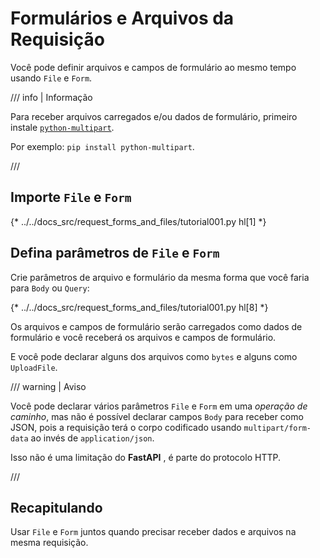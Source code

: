 # Formulários e Arquivos da Requisição

Você pode definir arquivos e campos de formulário ao mesmo tempo usando `File` e `Form`.

/// info | Informação

Para receber arquivos carregados e/ou dados de formulário, primeiro instale <a href="https://github.com/Kludex/python-multipart" class="external-link" target="_blank">`python-multipart`</a>.

Por exemplo: `pip install python-multipart`.

///

## Importe `File` e `Form`

{* ../../docs_src/request_forms_and_files/tutorial001.py hl[1] *}

## Defina parâmetros de `File` e `Form`

Crie parâmetros de arquivo e formulário da mesma forma que você faria para `Body` ou `Query`:

{* ../../docs_src/request_forms_and_files/tutorial001.py hl[8] *}

Os arquivos e campos de formulário serão carregados como dados de formulário e você receberá os arquivos e campos de formulário.

E você pode declarar alguns dos arquivos como `bytes` e alguns como `UploadFile`.

/// warning | Aviso

Você pode declarar vários parâmetros `File` e `Form` em uma *operação de caminho*, mas não é possível declarar campos `Body` para receber como JSON, pois a requisição terá o corpo codificado usando `multipart/form-data` ao invés de `application/json`.

Isso não é uma limitação do **FastAPI** , é parte do protocolo HTTP.

///

## Recapitulando

Usar `File` e `Form` juntos quando precisar receber dados e arquivos na mesma requisição.
